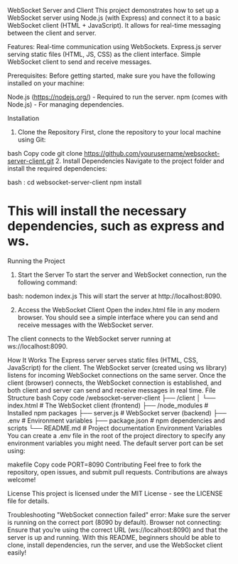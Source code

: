 WebSocket Server and Client
This project demonstrates how to set up a WebSocket server using Node.js (with Express) and connect it to a basic WebSocket client (HTML + JavaScript). It allows for real-time messaging between the client and server.

Features:
Real-time communication using WebSockets.
Express.js server serving static files (HTML, JS, CSS) as the client interface.
Simple WebSocket client to send and receive messages.

Prerequisites:
Before getting started, make sure you have the following installed on your machine:

Node.js (https://nodejs.org/) - Required to run the server.
npm (comes with Node.js) - For managing dependencies.

Installation

1. Clone the Repository
First, clone the repository to your local machine using Git:

bash
Copy code
git clone https://github.com/yourusername/websocket-server-client.git
2. Install Dependencies
Navigate to the project folder and install the required dependencies:

bash :
cd websocket-server-client
npm install
# This will install the necessary dependencies, such as express and ws.

Running the Project
1. Start the Server 
To start the server and WebSocket connection, run the following command:

bash:
nodemon index.js
This will start the server at http://localhost:8090.

2. Access the WebSocket Client
Open the index.html file in any modern browser. You should see a simple interface where you can send and receive messages with the WebSocket server.

The client connects to the WebSocket server running at ws://localhost:8090.

How It Works
The Express server serves static files (HTML, CSS, JavaScript) for the client.
The WebSocket server (created using ws library) listens for incoming WebSocket connections on the same server.
Once the client (browser) connects, the WebSocket connection is established, and both client and server can send and receive messages in real time.
File Structure
bash
Copy code
/websocket-server-client
├── /client
│   └── index.html         # The WebSocket client (frontend)
├── /node_modules          # Installed npm packages
├── server.js              # WebSocket server (backend)
├── .env                   # Environment variables
├── package.json           # npm dependencies and scripts
└── README.md              # Project documentation
Environment Variables
You can create a .env file in the root of the project directory to specify any environment variables you might need. The default server port can be set using:

makefile
Copy code
PORT=8090
Contributing
Feel free to fork the repository, open issues, and submit pull requests. Contributions are always welcome!

License
This project is licensed under the MIT License - see the LICENSE file for details.

Troubleshooting
"WebSocket connection failed" error: Make sure the server is running on the correct port (8090 by default).
Browser not connecting: Ensure that you’re using the correct URL (ws://localhost:8090) and that the server is up and running.
With this README, beginners should be able to clone, install dependencies, run the server, and use the WebSocket client easily!

